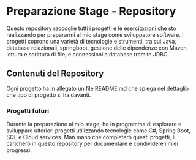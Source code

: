 # **Preparazione Stage - Repository**

Questo repository raccoglie tutti i progetti e le esercitazioni che sto realizzando per prepararmi al mio stage come sviluppatore software. I progetti coprono una varietà di tecnologie e strumenti, tra cui Java, database relazionali, springboot, gestione delle dipendenze con Maven, lettura e scrittura di file, e connessioni a database tramite JDBC.

## **Contenuti del Repository**

Ogni progetto ha in allegato un file README.md che spiega nel dettaglio che tipo di progetto si ha davanti.

### **Progetti futuri**
Durante la preparazione al mio stage, ho in programma di esplorare e sviluppare ulteriori progetti utilizzando tecnologie come C#, Spring Boot, SQL e Cloud services. Man mano che completerò questi progetti, li caricherò in questo repository per documentare e condividere i miei progressi.

